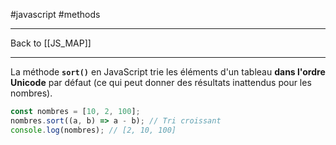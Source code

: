 #javascript #methods
___
Back to [[JS_MAP]]
___

La méthode **`sort()`** en JavaScript trie les éléments d'un tableau **dans l'ordre Unicode** par défaut (ce qui peut donner des résultats inattendus pour les nombres).

```js
const nombres = [10, 2, 100];
nombres.sort((a, b) => a - b); // Tri croissant
console.log(nombres); // [2, 10, 100]
```
